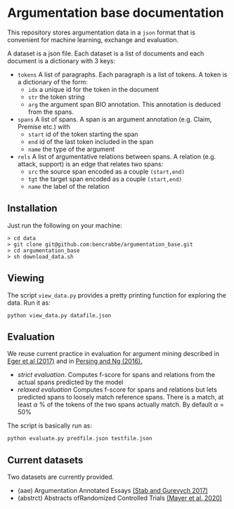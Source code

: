 # Argumentation base documentation

This repository stores argumentation data in a `json` format that is convenient for machine learning, exchange and evaluation.

A dataset is a json file. Each dataset is a list of documents and each document is a dictionary with 3 keys:

 
- `tokens` A list of paragraphs. Each paragraph is a list of tokens. A token is a dictionary of the form:
    - `idx` a unique id for the token in the document
    - `str` the token string
	- `arg` the argument span BIO annotation. This annotation is deduced from the spans.
- `spans` A list of spans. A span is an argument annotation (e.g. Claim, Premise etc.) with 
   - `start` id of the token starting the span
   - `end` id of the last token included in the span
   - `name` the type of the argument
- `rels` A list of argumentative relations between spans. A relation (e.g. attack, support) is an edge that relates two spans:
	- `src` the source span encoded as a couple `(start,end)`   
    - `tgt` the target span encoded as a couple `(start,end)` 
    - `name` the label of the relation

## Installation 

Just run the following on your machine:

```
> cd data
> git clone git@github.com:bencrabbe/argumentation_base.git
> cd argumentation_base
> sh download_data.sh
```

## Viewing

The script `view_data.py` provides a pretty printing function for exploring the data. Run it as:

```
python view_data.py datafile.json
```



## Evaluation 
We reuse current practice in evaluation for argument mining described in [Eger et al (2017)](https://aclanthology.org/P17-1002/) and in [Persing and Ng (2016).](https://aclanthology.org/N16-1164.pdf)

- *strict evaluation*. Computes f-score for spans and relations from the actual spans predicted by the model
- *relaxed evaluation* Computes f-score for spans and relations but lets predicted spans to loosely match reference spans. 
There is a match, at least $\alpha$ % of the tokens of the two spans actually match. By default $\alpha = 50$%

The script is basically run as:

```
python evaluate.py predfile.json testfile.json
```



## Current datasets

Two datasets are currently provided.

- (aae) Argumentation Annotated Essays [(Stab and Gurevych 2017)](https://aclanthology.org/J17-3005.pdf)
- (abstrct) Abstracts ofRandomized Controlled Trials [(Mayer et al. 2020)](https://ecai2020.eu/papers/1470_paper.pdf)



